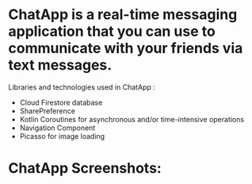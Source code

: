 # ChatApp is a real-time messaging application that you can use to communicate with your friends via text messages. 

Libraries and technologies used in ChatApp :
- Cloud Firestore database
- SharePreference
- Kotlin Coroutines for asynchronous and/or time-intensive operations
- Navigation Component
- Picasso for image loading

# ChatApp Screenshots:
